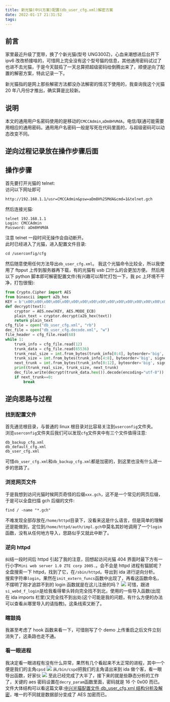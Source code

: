 ```yaml
---
title: 新光猫(中兴方案)配置(db_user_cfg.xml)解密方案
date: 2022-01-17 21:31:52
tags:
---
```


## 前言

家里最近升级了宽带，换了个新光猫(型号 UNG300Z)，心血来潮想进后台开下 ipv6 改改桥接啥的，可惜网上完全没有这个型号猫的信息，其他通用密码试过了也进不去光猫，于是今天鼓捣了一天总算把超级密码给倒腾出来了，顺便逆向了配置的解密方案，特此记录一下。  

新光猫指的是网上那些解密方法都没办法解密的情况下使用的，我查询我这个光猫 20 年八月份才推出，确实算是比较新。

## 说明

本文的通用用户名密码使用的是移动的`CMCCAdmin`,`aDm8H%MdA`，电信/联通可能需要用相应的通用密码。通用用户名密码一般是写死在代码里面的，与超级密码可以动态改变不同。

## 逆向过程记录放在操作步骤后面

## 操作步骤

首先要打开光猫的 telnet:  
访问以下网址即可

```url
http://192.168.1.1/usr=CMCCAdmin&psw=aDm8H%25MdA&cmd=1&telnet.gch
```

然后连接光猫:

```shell
telnet 192.168.1.1
Login: CMCCAdmin
Password: aDm8H%MdA
```

注意 telnet 一段时间无操作会自动断开。  
此时已经进入了光猫，进入配置文件目录:

```shell
cd /userconfig/cfg
```

然后随意使用任何方法导出`db_user_cfg.xml`。
我这个光猫命令比较全，所以我使用了 ftpput 上传到服务器再下载，有的光猫有 usb 口什么的会更加方便。
然后用以下 python 脚本即可解密配置文件(有兴趣可以帮忙打包一下，我 pc 上环境不干净，打包很慢):

```python
from Crypto.Cipher import AES
from binascii import a2b_hex
KEY = b'\x00\x00\x00\x00\x00\x00\x00\x00\x00\x00\x00\x00\x00\x00\x00\x00'
def decrypt(text):
    cryptor = AES.new(KEY, AES.MODE_ECB)
    plain_text = cryptor.decrypt(a2b_hex(text))
    return plain_text
cfg_file = open("db_user_cfg.xml", "rb")
dec_file = open("db_user_cfg.decode.xml", "w")
file_header = cfg_file.read(60)
while 1:
    trunk_info = cfg_file.read(12)
    trunk_data = cfg_file.read(65536)
    trunk_real_size = int.from_bytes(trunk_info[0:4], byteorder='big', signed=False)
    trunk_size = int.from_bytes(trunk_info[4:8], byteorder='big', signed=False)
    next_trunk = int.from_bytes(trunk_info[8:12], byteorder='big', signed=False)
    print(trunk_real_size, trunk_size, next_trunk)
    dec_file.write(decrypt(trunk_data.hex()).decode(encoding="utf-8"))
    if next_trunk==0:
        break
```

## 逆向思路与过程

### 找到配置文件

首先通览根目录，与普通的 linux 根目录对比容易关注到`userconfig`文件夹。  
浏览`userconfig`文件夹后我们可以发现`cfg`文件夹中有三个文件值得注意:

```text
db_backup_cfg.xml
db_default_cfg.xml
db_user_cfg.xml
```

可惜`db_user_cfg.xml`和`db_backup_cfg.xml`都是加密的，到这里也没有什么进一步的思路了。

### 浏览网页文件

于是我想到访问光猫时候网页奇怪的后缀`xxx.gch`，这不是一个常见的网页后缀，于是可以全盘扫描 gch 后缀的文件:

```shell
find / -name "*.gch"
```

不难发现全部存放在`/home/httpd`目录下，没看来这是什么语言，但是简单的理解还是能做到，定位到`/home/httpd/auth/impl.gch`中莫名其妙地调用了一个`login`函数，没有从任何地方导入，思路似乎又就此中断了。

### 逆向 httpd

纠结一段时间后 httpd 引起了我的注意，回想起访问光猫 404 界面时最下方有一行小字`Mini web server 1.0 ZTE corp 2005.`。会不会是 httpd 进程有猫腻呢？
全盘搜索一下 httpd，找到了它，在`/sbin/httpd`。导出到 ida 进行逆向分析。  
搜索字符串`login`，果然在`init_extern_funcs`函数中出现了，再看这函数命名，不摆明了刚才追踪不到的 login 函数就是在这儿注册的吗？
![](1642426369770.png)
可惜，跟进`si_webd_f_login`是给我看得晕头转向完全找不到北，使用的一些导入函数(出现在 ida imports 栏里)又完全找不到出处(这个可能是我的问题，有什么方便的办法可以查看从哪里导入的请指教)。这条线索又断了。

### 瞎鼓捣

我甚至考虑了 hook 函数来看一下，可惜刚写了个 demo 上传重启之后文件立刻消失了，这条路也走不通。

### 看一眼进程

我决定看一眼进程有没有什么异常，果然有几个看起来不太正常的进程，其中一个便是我们的主角`cpsd`
![](1642426380163.png)
从`/bin/cspd`把我们的主角请出来到 ida 做个客，看一眼导出函数，好家伙
![](1642426388520.png)
至此已经完成了大半了，接下来的就是些静态分析的工作了，关键的 aes 密码设置在`decry_param`函数里面，密码就是 16 个 0x00 而已。  
文件大体结构可以看这篇文章:[中兴光猫配置文件 db_user_cfg.xml 结构分析及解密](https://www.52pojie.cn/forum.php?mod=viewthread&tid=1005978)，唯一的不同就是数据部分变成了 AES 加密而已。
